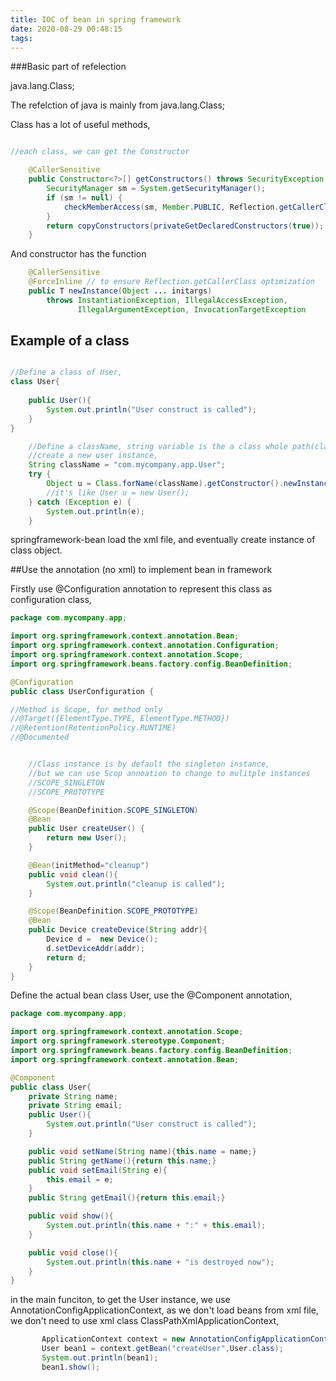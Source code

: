 ```yaml
---
title: IOC of bean in spring framework
date: 2020-08-29 00:48:15
tags: 
---
```



###Basic part of refelection

java.lang.Class;

The refelction of java is mainly from java.lang.Class;

Class has a lot of useful methods,


```java

//each class, we can get the Constructor 

    @CallerSensitive
    public Constructor<?>[] getConstructors() throws SecurityException {
        SecurityManager sm = System.getSecurityManager();
        if (sm != null) {
            checkMemberAccess(sm, Member.PUBLIC, Reflection.getCallerClass(), true);
        }
        return copyConstructors(privateGetDeclaredConstructors(true));
    }


```

And constructor has the function

```java
    @CallerSensitive
    @ForceInline // to ensure Reflection.getCallerClass optimization
    public T newInstance(Object ... initargs)
        throws InstantiationException, IllegalAccessException,
               IllegalArgumentException, InvocationTargetException

```


## Example of a class

```java

//Define a class of User,
class User{
	
    public User(){
        System.out.println("User construct is called");
    }
}

	//Define a className, string variable is the a class whole path(class name)
	//create a new user instance,
    String className = "com.mycompany.app.User";
    try {
        Object u = Class.forName(className).getConstructor().newInstance();
        //it's like User u = new User();
    } catch (Exception e) {
        System.out.println(e);
    }

```

springframework-bean load the xml file, and eventually create instance of class object.





##Use the annotation (no xml) to implement bean in framework


Firstly use @Configuration annotation to represent  this class as configuration class,

```java
package com.mycompany.app;

import org.springframework.context.annotation.Bean;
import org.springframework.context.annotation.Configuration;
import org.springframework.context.annotation.Scope;
import org.springframework.beans.factory.config.BeanDefinition;

@Configuration
public class UserConfiguration {

//Method is Scope, for method only
//@Target({ElementType.TYPE, ElementType.METHOD})
//@Retention(RetentionPolicy.RUNTIME)
//@Documented


	//Class instance is by default the singleton instance,
	//but we can use Scop annoation to change to mulitple instances
	//SCOPE_SINGLETON
	//SCOPE_PROTOTYPE

    @Scope(BeanDefinition.SCOPE_SINGLETON)
    @Bean
    public User createUser() {
        return new User();
    }

    @Bean(initMethod="cleanup")
    public void clean(){
        System.out.println("cleanup is called");
    }

    @Scope(BeanDefinition.SCOPE_PROTOTYPE)
    @Bean
    public Device createDevice(String addr){
        Device d =  new Device();
        d.setDeviceAddr(addr);
        return d;
    }
}
```


Define the actual bean class User, use the @Component annotation,

```java
package com.mycompany.app;

import org.springframework.context.annotation.Scope;
import org.springframework.stereotype.Component;
import org.springframework.beans.factory.config.BeanDefinition;
import org.springframework.context.annotation.Bean;

@Component
public class User{
    private String name;
    private String email;
    public User(){
        System.out.println("User construct is called");
    }

    public void setName(String name){this.name = name;}
    public String getName(){return this.name;}
    public void setEmail(String e){
        this.email = e;
    }
    public String getEmail(){return this.email;}

    public void show(){
        System.out.println(this.name + ":" + this.email);
    }

    public void close(){
        System.out.println(this.name + "is destroyed now");
    }
}

```

in the main funciton, to get the User instance, we use AnnotationConfigApplicationContext,
as we don't load beans from xml file, we don't need to use xml class ClassPathXmlApplicationContext,


```java
       ApplicationContext context = new AnnotationConfigApplicationContext(UserConfiguration.class);
       User bean1 = context.getBean("createUser",User.class);
       System.out.println(bean1);
       bean1.show();
```

